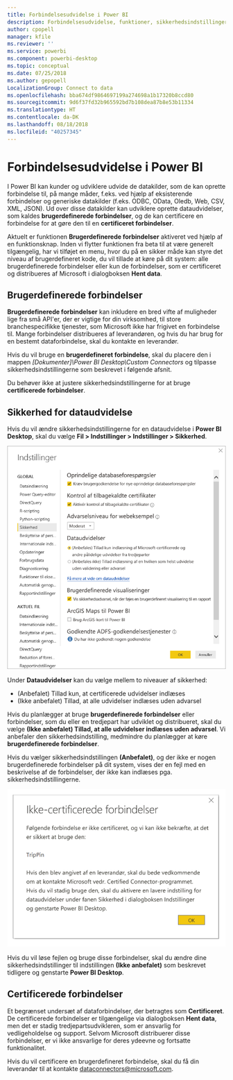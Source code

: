 ```yaml
---
title: Forbindelsesudvidelse i Power BI
description: Forbindelsesudvidelse, funktioner, sikkerhedsindstillinger og certificerede forbindelser
author: cpopell
manager: kfile
ms.reviewer: ''
ms.service: powerbi
ms.component: powerbi-desktop
ms.topic: conceptual
ms.date: 07/25/2018
ms.author: gepopell
LocalizationGroup: Connect to data
ms.openlocfilehash: bba674df9864697199a274698a1b17320b8ccd80
ms.sourcegitcommit: 9d6f37fd32b965592bd7b108dea87b8e53b11334
ms.translationtype: HT
ms.contentlocale: da-DK
ms.lasthandoff: 08/18/2018
ms.locfileid: "40257345"
---
```

# <a name="connector-extensibility-in-power-bi"></a>Forbindelsesudvidelse i Power BI

I Power BI kan kunder og udviklere udvide de datakilder, som de kan oprette forbindelse til, på mange måder, f.eks. ved hjælp af eksisterende forbindelser og generiske datakilder (f.eks. ODBC, OData, Oledb, Web, CSV, XML, JSON). Ud over disse datakilder kan udviklere oprette dataudvidelser, som kaldes **brugerdefinerede forbindelser**, og de kan certificere en forbindelse for at gøre den til en **certificeret forbindelser**.

Aktuelt er funktionen **Brugerdefinerede forbindelser** aktiveret ved hjælp af en funktionsknap. Inden vi flytter funktionen fra beta til at være generelt tilgængelig, har vi tilføjet en menu, hvor du på en sikker måde kan styre det niveau af brugerdefineret kode, du vil tillade at køre på dit system: alle brugerdefinerede forbindelser eller kun de forbindelser, som er certificeret og distribueres af Microsoft i dialogboksen **Hent data**.

## <a name="custom-connectors"></a>Brugerdefinerede forbindelser

**Brugerdefinerede forbindelser** kan inkludere en bred vifte af muligheder lige fra små API'er, der er vigtige for din virksomhed, til store branchespecifikke tjenester, som Microsoft ikke har frigivet en forbindelse til. Mange forbindelser distribueres af leverandøren, og hvis du har brug for en bestemt dataforbindelse, skal du kontakte en leverandør.

Hvis du vil bruge en **brugerdefineret forbindelse**, skal du placere den i mappen *\[Dokumenter]\\Power BI Desktop\\Custom Connectors* og tilpasse sikkerhedsindstillingerne som beskrevet i følgende afsnit.

Du behøver ikke at justere sikkerhedsindstillingerne for at bruge **certificerede forbindelser**.

## <a name="data-extension-security"></a>Sikkerhed for dataudvidelse

Hvis du vil ændre sikkerhedsindstillingerne for en dataudvidelse i **Power BI Desktop**, skal du vælge **Fil > Indstillinger > Indstillinger > Sikkerhed**.

![Du kan styre, om du vil tillade indlæsning af brugerdefinerede forbindelser med indstillingerne under Sikkerhed for dataudvidelse](media/desktop-connector-extensibility/data-extension-security-1.png)

Under **Dataudvidelser** kan du vælge mellem to niveauer af sikkerhed:

* (Anbefalet) Tillad kun, at certificerede udvidelser indlæses
* (Ikke anbefalet) Tillad, at alle udvidelser indlæses uden advarsel

Hvis du planlægger at bruge **brugerdefinerede forbindelser** eller forbindelser, som du eller en tredjepart har udviklet og distribueret, skal du vælge **(Ikke anbefalet) Tillad, at alle udvidelser indlæses uden advarsel**. Vi anbefaler den sikkerhedsindstilling, medmindre du planlægger at køre **brugerdefinerede forbindelser**.

Hvis du vælger sikkerhedsindstillingen **(Anbefalet)**, og der ikke er nogen brugerdefinerede forbindelser på dit system, vises der en fejl med en beskrivelse af de forbindelser, der ikke kan indlæses pga. sikkerhedsindstillingerne.

![Der åbnes en dialogboks med en beskrivelse af, hvilke brugerdefinerede forbindelser der ikke kan indlæses pga. sikkerhedsindstillingerne. I dette tilfælde er det forbindelsen TripPin.](media/desktop-connector-extensibility/data-extension-security-2.png)

Hvis du vil løse fejlen og bruge disse forbindelser, skal du ændre dine sikkerhedsindstillinger til indstillingen **(Ikke anbefalet)** som beskrevet tidligere og genstarte **Power BI Desktop**.

## <a name="certified-connectors"></a>Certificerede forbindelser

Et begrænset undersæt af dataforbindelser, der betragtes som **Certificeret**. De certificerede forbindelser er tilgængelige via dialogboksen **Hent data**, men det er stadig tredjepartsudvikleren, som er ansvarlig for vedligeholdelse og support. Selvom Microsoft distribuerer disse forbindelser, er vi ikke ansvarlige for deres ydeevne og fortsatte funktionalitet.

Hvis du vil certificere en brugerdefineret forbindelse, skal du få din leverandør til at kontakte dataconnectors@microsoft.com.
